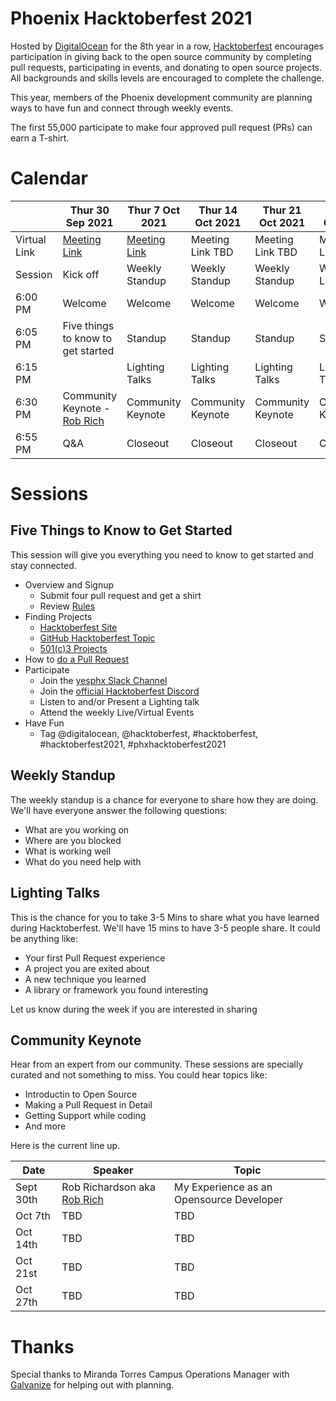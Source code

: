# Phoenix Hacktoberfest 2021

Hosted by [DigitalOcean](https://www.digitalocean.com/) for the 8th year in a row, [Hacktoberfest](https://hacktoberfest.digitalocean.com/) encourages participation in giving back to the open source community by completing pull requests, participating in events, and donating to open source projects. All backgrounds and skills levels are encouraged to complete the challenge. 

This year, members of the Phoenix development community are planning ways to have fun and connect through weekly events.

The first 55,000 participate to make four approved pull request (PRs) can earn a T-shirt.

# Calendar

|   | Thur 30 Sep 2021 | Thur 7 Oct 2021     | Thur 14 Oct 2021 | Thur 21 Oct 2021 | Thur 28 Oct 2021    |
|--------|--------------|----------------|----------------|----------------|----------------|
| Virtual Link | [Meeting Link](https://www.meetup.com/Phoenix-Azure-User-Group/events/280998779) | [Meeting Link](https://www.meetup.com/Phoenix-Azure-User-Group/events/281085755) | Meeting Link TBD | Meeting Link TBD | Meeting Link TBD |
|  Session      | Kick off     | Weekly Standup | Weekly Standup | Weekly Standup | Weekly Location |
| 6:00 PM | Welcome      | Welcome        | Welcome        | Welcome        | Welcome        |
| 6:05 PM | Five things to know to get started | Standup | Standup | Standup | Standup |
| 6:15 PM |              | Lighting Talks | Lighting Talks | Lighting Talks | Lighting Talks | 
| 6:30 PM |  Community Keynote - [Rob Rich](https://robrich.org/) | Community Keynote | Community Keynote | Community Keynote | Community Keynote |
| 6:55 PM | Q&A | Closeout | Closeout | Closeout | Closeout |


# Sessions

## Five Things to Know to Get Started

This session will give you everything you need to know to get started and stay connected.

- Overview and Signup
    - Submit four pull request and get a shirt
    - Review [Rules](https://hacktoberfest.digitalocean.com/resources/participation)
- Finding Projects
    - [Hacktoberfest Site](https://hacktoberfest.digitalocean.com/resources/beginners)
	- [GitHub Hacktoberfest Topic]([https://github.com/topics/hacktoberfest)
    - [501(c)3 Projects]([https://github.com/briglx/phx_hacktoberfest_2021/blob/main/501c3_projects.md)
- How to [do a Pull Request](http://do.co/hf_firstpr)
- Participate
    - Join the [yesphx Slack Channel](https://yesphx.slack.com/)
    - Join the [official Hacktoberfest Discord](https://discord.gg/hacktoberfest)
    - Listen to and/or Present a Lighting talk
    - Attend the weekly Live/Virtual Events
- Have Fun
    - Tag @digitalocean, @hacktoberfest, #hacktoberfest, #hacktoberfest2021,  #phxhacktoberfest2021

## Weekly Standup

The weekly standup is a chance for everyone to share how they are doing. We'll have everyone answer the following questions:

- What are you working on
- Where are you blocked
- What is working well
- What do you need help with

## Lighting Talks

This is the chance for you to take 3-5 Mins to share what you have learned during Hacktoberfest. 
We'll have 15 mins to have 3-5 people share. It could be anything like:

- Your first Pull Request experience
- A project you are exited about
- A new technique you learned 
- A library or framework you found interesting

Let us know during the week if you are interested in sharing

## Community Keynote

Hear from an expert from our community. These sessions are specially curated and not something to miss. You could hear topics like:

- Introductin to Open Source
- Making a Pull Request in Detail
- Getting Support while coding 
- And more

Here is the current line up.

| Date | Speaker | Topic |
|------|---------|-------|
| Sept 30th | Rob Richardson aka [Rob Rich](https://robrich.org/) | My Experience as an Opensource Developer |
| Oct 7th | TBD | TBD |
| Oct 14th | TBD | TBD |
| Oct 21st | TBD | TBD |
| Oct 27th | TBD | TBD |

# Thanks

Special thanks to Miranda Torres Campus Operations Manager with [Galvanize](https://www.galvanize.com/campuses/coworking-space-phoenix) for helping out with planning.
